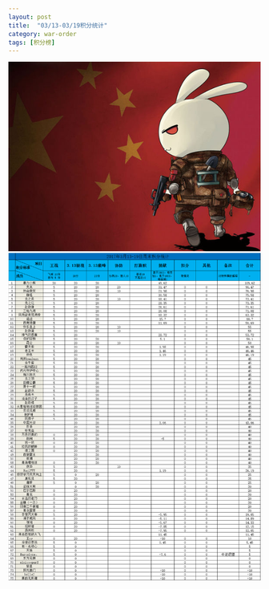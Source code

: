 ```yaml
---
layout: post
title:  "03/13-03/19积分统计"
category: war-order
tags: [积分榜]
---
```

![Logo](/media/files/2017/03/24/logo.jpg)
![Core19](/media/files/2017/03/24/core19.png)


